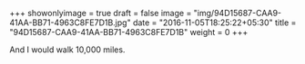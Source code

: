 +++
showonlyimage = true
draft = false
image = "img/94D15687-CAA9-41AA-BB71-4963C8FE7D1B.jpg"
date = "2016-11-05T18:25:22+05:30"
title = "94D15687-CAA9-41AA-BB71-4963C8FE7D1B"
weight = 0
+++

And I would walk 10,000 miles.


